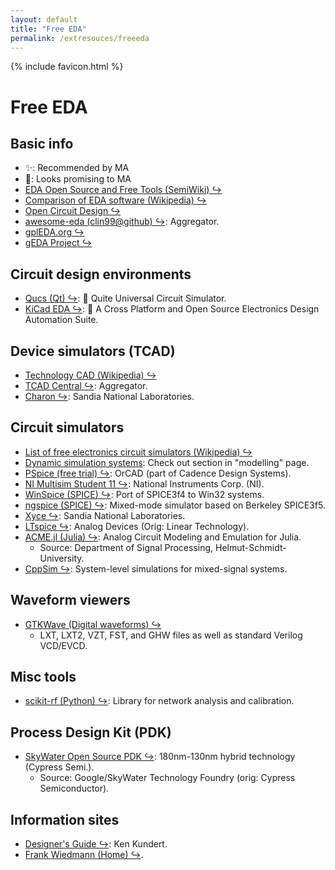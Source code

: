 ```yaml
---
layout: default
title: "Free EDA"
permalink: /extresouces/freeeda
---
```


{% include favicon.html %}

# Free EDA

## Basic info
 - &#x2728;: Recommended by MA
 - &#x1F914;: Looks promising to MA
 - [EDA Open Source and Free Tools (SemiWiki) &#x21AA;](https://semiwiki.com/wikis/industry-wikis/eda-open-source-tools-wiki/)
 - [Comparison of EDA software (Wikipedia) &#x21AA;](https://en.wikipedia.org/wiki/Comparison_of_EDA_software#Free_software)
 - [Open Circuit Design &#x21AA;](http://opencircuitdesign.com/)
 - [awesome-eda (clin99@github) &#x21AA;](https://github.com/clin99/awesome-eda): Aggregator.
 - [gplEDA.org &#x21AA;](http://www.gpleda.org/)
 - [gEDA Project &#x21AA;](http://www.geda-project.org/)

## Circuit design environments
 - [Qucs (Qt) &#x21AA;](http://qucs.sourceforge.net/): &#x1F914; Quite Universal Circuit Simulator.
 - [KiCad EDA &#x21AA;](https://kicad-pcb.org/): &#x1F914; A Cross Platform and Open Source Electronics Design Automation Suite.

## Device simulators (TCAD)
 - [Technology CAD (Wikipedia) &#x21AA;](https://en.wikipedia.org/wiki/Technology_CAD)
 - [TCAD Central &#x21AA;](https://tcadcentral.com/Software.html): Aggregator.
 - [Charon &#x21AA;](https://charon.sandia.gov/): Sandia National Laboratories.

## Circuit simulators
 - [List of free electronics circuit simulators (Wikipedia) &#x21AA;](https://en.wikipedia.org/wiki/List_of_free_electronics_circuit_simulators)
 - [Dynamic simulation systems](/extresouces/modelling#DynamicSim): Check out section in "modelling" page.
 - [PSpice (free trial) &#x21AA;](https://www.orcad.com/pspice-free-trial): OrCAD (part of Cadence Design Systems).
 - [NI Multisim Student 11 &#x21AA;](https://www.ni.com/en-ca/support/downloads/software-products/download.multisim.html): National Instruments Corp. (NI).
 - [WinSpice (SPICE) &#x21AA;](https://www.winspice.co.uk/): Port of SPICE3f4 to Win32 systems.
 - [ngspice (SPICE) &#x21AA;](http://ngspice.sourceforge.net/): Mixed-mode simulator based on Berkeley SPICE3f5.
 - [Xyce &#x21AA;](https://xyce.sandia.gov/): Sandia National Laboratories.
 - [LTspice &#x21AA;](https://www.analog.com/en/design-center/design-tools-and-calculators/ltspice-simulator.html): Analog Devices (Orig: Linear Technology).
 - [ACME.jl (Julia) &#x21AA;](https://github.com/HSU-ANT/ACME.jl): Analog Circuit Modeling and Emulation for Julia.
   - Source: Department of Signal Processing, Helmut-Schmidt-University.
 - [CppSim &#x21AA;](https://www.cppsim.com/): System-level simulations for mixed-signal systems.

## Waveform viewers
 - [GTKWave (Digital waveforms) &#x21AA;](http://gtkwave.sourceforge.net/)
   - LXT, LXT2, VZT, FST, and GHW files as well as standard Verilog VCD/EVCD.

## Misc tools
 - [scikit-rf (Python) &#x21AA;](http://scikit-rf.org/): Library for network analysis and calibration.

## Process Design Kit (PDK)
 - [SkyWater Open Source PDK &#x21AA;](https://github.com/google/skywater-pdk): 180nm-130nm hybrid technology (Cypress Semi.).
   - Source: Google/SkyWater Technology Foundry (orig: Cypress Semiconductor).

## Information sites
 - [Designer's Guide &#x21AA;](https://designers-guide.org/): Ken Kundert.
 - [Frank Wiedmann (Home) &#x21AA;](https://sites.google.com/site/frankwiedmann).

